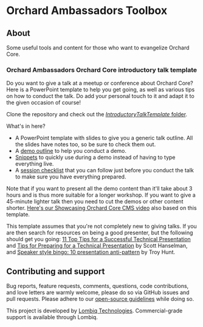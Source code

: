 # Orchard Ambassadors Toolbox



## About

Some useful tools and content for those who want to evangelize Orchard Core.


### Orchard Ambassadors Orchard Core introductory talk template

Do you want to give a talk at a meetup or conference about Orchard Core? Here is a PowerPoint template to help you get going, as well as various tips on how to conduct the talk. Do add your personal touch to it and adapt it to the given occasion of course!

Clone the repository and check out the [*IntroductoryTalkTemplate* folder](IntroductoryTalkTemplate).

What's in here?

- A PowerPoint template with slides to give you a generic talk outline. All the slides have notes too, so be sure to check them out.
- A [demo outline](IntroductoryTalkTemplate/DemoOutline.md) to help you conduct a demo.
- [Snippets](IntroductoryTalkTemplate/Snippets.txt) to quickly use during a demo instead of having to type everything live.
- A [session checklist](IntroductoryTalkTemplate/Checklist.md) that you can follow just before you conduct the talk to make sure you have everything prepared.

Note that if you want to present all the demo content than it'll take about 3 hours and is thus more suitable for a longer workshop. If you want to give a 45-minute lighter talk then you need to cut the demos or other content shorter. [Here's our Showcasing Orchard Core CMS video](https://www.youtube.com/watch?v=Gfy5SCACyL8) also based on this template.

This template assumes that you're not completely new to giving talks. If you are then search for resources on being a good presenter, but the following should get you going: [11 Top Tips for a Successful Technical Presentation](https://www.hanselman.com/blog/11TopTipsForASuccessfulTechnicalPresentation.aspx) and 
[Tips for Preparing for a Technical Presentation](https://www.hanselman.com/blog/TipsForPreparingForATechnicalPresentation.aspx) by Scott Hanselman, and [Speaker style bingo: 10 presentation anti-pattern](https://www.troyhunt.com/speaker-style-bingo-10-presentation/) by Troy Hunt.

## Contributing and support

Bug reports, feature requests, comments, questions, code contributions, and love letters are warmly welcome, please do so via GitHub issues and pull requests. Please adhere to our [open-source guidelines](https://lombiq.com/open-source-guidelines) while doing so.

This project is developed by [Lombiq Technologies](https://lombiq.com/). Commercial-grade support is available through Lombiq.